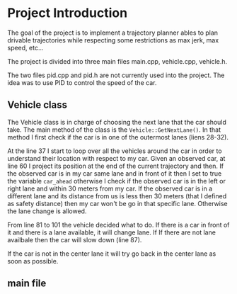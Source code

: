 # Project Introduction

The goal of the project is to implement a trajectory planner ables to plan drivable trajectories while respecting some restrictions as max jerk, max speed, etc...

The project is divided into three main files main.cpp, vehicle.cpp, vehicle.h.

The two files pid.cpp and pid.h are not currently used into the project. The idea was to use PID to control the speed of the car.

## Vehicle class

The Vehicle class is in charge of choosing the next lane that the car should take. The main method of the class is the ```
 Vehicle::GetNextLane() ```. In that method I first check if the car is in one of the outermost lanes (liens 28-32).  
 
 At the line 37 I start to loop over all the vehicles around the car in order to understand their location with respect to my car. Given an observed car, at line 60 I project its position at the end of the current trajectory and then. If the observed car is in my car same lane and in front of it then I set to true the variable ```car_ahead``` otherwise I check if the observed car is in the left or right lane and within 30 meters from my car. If the observed car is in a different lane and its distance from us is less then 30 meters (that I defined as safety distance) then my car won't be go in that specific lane. Otherwise the lane change is allowed.
 
 From line 81 to 101 the vehicle decided what to do. If there is a car in front of it and there is a lane available, it will change lane. If If there are not lane availbale then the car will slow down (line 87). 
 
 If the car is not in the center lane it will try go back in the center lane as soon as possible.
 
## main file


